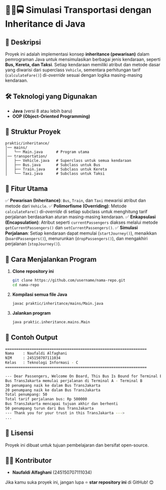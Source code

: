 # 🚆🚖🚍 Simulasi Transportasi dengan Inheritance di Java

## 📌 Deskripsi

Proyek ini adalah implementasi konsep **inheritance (pewarisan)** dalam pemrograman Java untuk mensimulasikan berbagai jenis kendaraan, seperti **Bus, Kereta, dan Taksi**. Setiap kendaraan memiliki atribut dan metode dasar yang diwarisi dari superclass `Vehicle`, sementara perhitungan tarif (`calculateFare()`) di-*override* sesuai dengan logika masing-masing kendaraan.

## 🛠️ Teknologi yang Digunakan
- **Java** (versi 8 atau lebih baru)
- **OOP (Object-Oriented Programming)**

## 📂 Struktur Proyek
```
praktic/inheritance/
│── mains/
│   └── Main.java      # Program utama
│── transportation/
│   ├── Vehicle.java   # Superclass untuk semua kendaraan
│   ├── Bus.java       # Subclass untuk Bus
│   ├── Train.java     # Subclass untuk Kereta
│   └── Taxi.java      # Subclass untuk Taksi
```

## 🎯 Fitur Utama
✅ **Pewarisan (Inheritance)**: `Bus`, `Train`, dan `Taxi` mewarisi atribut dan metode dari `Vehicle`.
✅ **Polimorfisme (Overriding)**: Metode `calculateFare()` di-*override* di setiap subclass untuk menghitung tarif perjalanan berdasarkan aturan masing-masing kendaraan.
✅ **Enkapsulasi (Encapsulation)**: Atribut seperti `currentPassengers` diakses melalui metode `getCurrentPassengers()` dan `setCurrentPassengers()`.
✅ **Simulasi Perjalanan**: Setiap kendaraan dapat memulai (`startJourney()`), menaikkan (`boardPassengers()`), menurunkan (`dropPassengers()`), dan mengakhiri perjalanan (`stopJourney()`).

## 🚀 Cara Menjalankan Program
1. **Clone repository ini**
   ```bash
   git clone https://github.com/username/nama-repo.git
   cd nama-repo
   ```
2. **Kompilasi semua file Java**
   ```bash
   javac praktic/inheritance/mains/Main.java
   ```
3. **Jalankan program**
   ```bash
   java praktic.inheritance.mains.Main
   ```

## 📌 Contoh Output
```bash
================================================================
Nama    : Naufaldi Alfaghani
NIM     : 245150707111034
Kelas   : Teknologi Informasi - C
================================================================

--- Dear Passengers, Welcome On Board, This Bus Is Bound for Terminal B ---
Bus TransJakarta memulai perjalanan di Terminal A - Terminal B
30 penumpang naik ke dalam Bus TransJakarta
20 penumpang naik ke dalam Bus TransJakarta
Total penumpang: 50
Total tarif perjalanan bus: Rp 500000
Bus TransJakarta mencapai tujuan akhir dan berhenti
50 penumpang turun dari Bus TransJakarta
--- Thank you for your trust in this TransJakarta --->
...
```

## 📜 Lisensi
Proyek ini dibuat untuk tujuan pembelajaran dan bersifat open-source.

## 👨‍💻 Kontributor
- **Naufaldi Alfaghani** (245150707111034)

Jika kamu suka proyek ini, jangan lupa ⭐ **star repository ini** di GitHub! 😊


